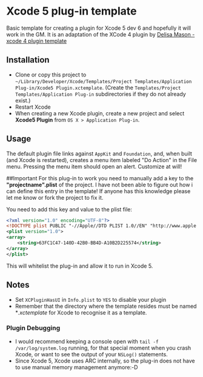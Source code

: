 # Xcode 5 plug-in template

Basic template for creating a plugin for Xcode 5 dev 6 and hopefully it will work in the GM.
It is an adaptation of the XCode 4 plugin by [Delisa Mason - xcode 4 plugin template](https://github.com/kattrali/Xcode4-Plugin-Template )

## Installation

- Clone or copy this project to `~/Library/Developer/Xcode/Templates/Project Templates/Application Plug-in/Xcode5 Plugin.xctemplate`. 
(Create the `Templates/Project Templates/Application Plug-in` subdirectories if they do not already exist.)
- Restart Xcode
- When creating a new Xcode plugin, create a new project and select **Xcode5 Plugin** from `OS X > Application Plug-in`.


## Usage

The default plugin file links against `AppKit` and `Foundation`, and, when built (and Xcode is restarted), creates a menu item labeled "Do Action" in the File menu. Pressing the menu item should open an alert. Customize at will!

##Important
For this plug-in to work you need to manually add a key to the **"projectname".plist** of the project.
I have not been able to figure out how i can define this entry in the template! 
If anyone has this knowledge please let me know or fork the project to fix it.

You need to add this key and value to the plist file:
```XML
<?xml version="1.0" encoding="UTF-8"?>
<!DOCTYPE plist PUBLIC "-//Apple//DTD PLIST 1.0//EN" "http://www.apple.com/DTDs/PropertyList-1.0.dtd">
<plist version="1.0">
<array>
	<string>63FC1C47-140D-42B0-BB4D-A10B2D225574</string>
</array>
</plist>
```

This will whitelist the plug-in and allow it to run in Xcode 5.


## Notes

- Set `XCPluginHasUI` in `Info.plist` to `YES` to disable your plugin
- Remember that the directory where the template resides must be named **.xctemplate* for Xcode to recognise it as a template.

### Plugin Debugging

- I would recommend keeping a console open with `tail -f /var/log/system.log` running, for that special moment when you crash Xcode, or want to see the output of your `NSLog()` statements.
- Since Xcode 5, Xcode uses ARC internally, so the plug-in does not have to use manual memory management anymore:-D

